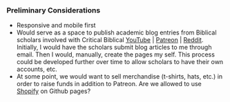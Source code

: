 ### Preliminary Considerations

- Responsive and mobile first
- Would serve as a space to publish academic blog entries from Biblical scholars involved with Critical Biblical 
[YouTube](https://www.youtube.com/channel/UC4o0ESGrauyQYjZ5OyzjZIg) | 
[Patreon](https://www.patreon.com/CriticalBiblical) | [Reddit](https://old.reddit.com/r/CriticalBiblical/).
Initially, I would have the scholars submit blog articles to me through email. Then I would, manually, create the pages my self.
This process could be developed further over time to allow scholars to have their own accounts, etc. 
- At some point, we would want to sell merchandise (t-shirts, hats, etc.) in order to raise funds in addition to Patreon. 
Are we allowed to use [Shopify](https://www.shopify.com/) on Github pages?
